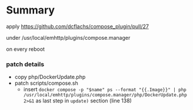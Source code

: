 # Summary

apply https://github.com/dcflachs/compose_plugin/pull/27

under /usr/local/emhttp/plugins/compose.manager 

on every reboot

### patch details

* copy php/DockerUpdate.php
* patch scripts/compose.sh
  * insert `docker compose -p "$name" ps --format "{{.Image}}" | php /usr/local/emhttp/plugins/compose.manager/php/DockerUpdate.php 2>&1` as last step in `update)` section (line 138)
